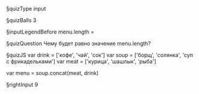 §quizType
input

§quizBalls
3

§inputLegendBefore
menu.length =



§quizQuestion
Чему будет равно значение menu.length?



§quizJS
var drink = ['кофе', 'чай', 'сок']
var soup = ['борщ', 'солянка', 'суп с фрикадельками']
var meat = ['курица', 'шашлык', 'рыба']

var menu = soup.concat(meat, drink)


§rightInput
9

